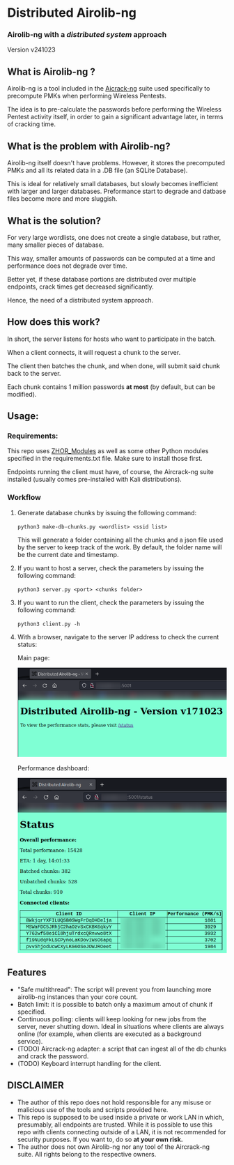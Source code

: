# Distributed Airolib-ng
### Airolib-ng with a <i>distributed system</i> approach

<p>Version v241023</p>

## What is Airolib-ng ?

<p>Airolib-ng is a tool included in the <a href="https://github.com/aircrack-ng/aircrack-ng">Aicrack-ng</a> suite used specifically to precompute PMKs when performing Wireless Pentests.<p>

<p>The idea is to pre-calculate the passwords before performing the Wireless Pentest activity itself, in order to gain a significant advantage later, in terms of cracking time.</p>

## What is the problem with Airolib-ng?
<p>Airolib-ng itself doesn't have problems. However, it stores the precomputed PMKs and all its related data in a .DB file (an SQLite Database).</p>
<p>This is ideal for relatively small databases, but slowly becomes inefficient with larger and larger databases. Preformance start to degrade and datbase files become more and more sluggish.</p>

## What is the solution?
<p>For very large wordlists, one does not create a single database, but rather, many smaller pieces of database.</p>
<p>This way, smaller amounts of passwords can be computed at a time and performance does not degrade over time. </p>
<p>Better yet, if these database portions are distributed over multiple endpoints, crack times get decreased significantly.</p>
<p>Hence, the need of a distributed system approach.</p>

## How does this work?
<p>In short, the server listens for hosts who want to participate in the batch.</p>
<p>When a client connects, it will request a chunk to the server.</p>
<p>The client then batches the chunk, and when done, will submit said chunk back to the server.</p>
<p>Each chunk contains 1 million passwords <b>at most</b> (by default, but can be modified).</p>




## Usage:
### Requirements:
<p>This repo uses <a href="https://github.com/SpeWnz/ZHOR_Modules">ZHOR_Modules</a> as well as some other Python modules specified in the requirements.txt file. Make sure to install those first.</p>
<p>Endpoints running the client must have, of course, the Aircrack-ng suite installed (usually comes pre-installed with Kali distributions).</p>

### Workflow
<ol>

<li><p>Generate database chunks by issuing the following command:</p> 
<p><code>python3 make-db-chunks.py &ltwordlist&gt &ltssid list&gt</code></p>
<p>This will generate a folder containing all the chunks and a json file used by the server to keep track of the work. By default, the folder name will be the current date and timestamp.</p>
</li>

<li><p>If you want to host a server, check the parameters by issuing the following command:</p> 
<p><code>python3 server.py &ltport&gt &ltchunks folder&gt</code></p>
</li>

<li><p>If you want to run the client, check the parameters by issuing the following command:</p> 
<p><code>python3 client.py -h</code></p>
</li>

<li><p>With a browser, navigate to the server IP address to check the current status:</p>

<p>Main page: </p>
<img src="img/index.png">
<p>Performance dashboard:</p>
<img src="img/status.png">
</li>

</ol>

## Features
<ul>
<li>"Safe multithread": The script will prevent you from launching more airolib-ng instances than your core count.</li>
<li>Batch limit: it is possible to batch only a maximum amout of chunk if specified.</li>
<li>Continuous polling: clients will keep looking for new jobs from the server, never shutting down. Ideal in situations where clients are always online (for example, when clients are executed as a background service).</li>
<li>(TODO) Aircrack-ng adapter: a script that can ingest all of the db chunks and crack the password.</li>
<li>(TODO) Keyboard interrupt handling for the client.</li>

</ul>

## DISCLAIMER
<ul>
<li>The author of this repo does not hold responsible for any misuse or malicious use of the tools and scripts provided here.</li>
<li>This repo is supposed to be used inside a private or work LAN in which, presumably, all endpoints are trusted. While it is possible to use this repo with clients connecting outside of a LAN, it is not recommended for security purposes. If you want to, do so <b>at your own risk.</b></li>
<li>The author does not own Airolib-ng nor any tool of the Aircrack-ng suite. All rights belong to the respective owners.</li>
</ul>
